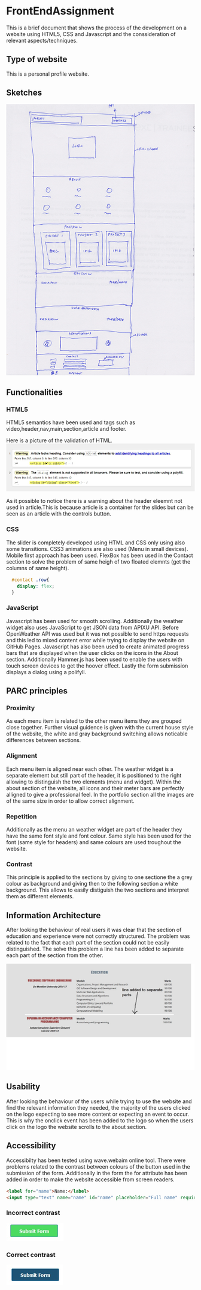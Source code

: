 # FrontEndAssignment

This is a brief document that shows the process of the development on a website using HTML5, CSS and Javascript and the conssideration of relevant aspects/techniques. 

## Type of website

This is a personal profile website.

## Sketches

![alt sketch](/images/Sketch.jpg)

## Functionalities

### HTML5

HTML5 semantics have been used and tags such as video,header,nav,main,section,article and footer.

Here is a picture of the validation of HTML.
![alt sketch](/images/validation.jpg)

As it possible to notice there is a warning about the header eleemnt not used in article.This is because article is a container for the slides but can be seen as an article with the controls button.

### CSS

The slider is completely developed using HTML and CSS only using also some transitions. CSS3 animations are also used (Menu in small devices). Mobile first approach has been used.
FlexBox has been used in the Contact section to solve the problem of same heigh of two floated elemnts (get the columns of same height). 
```css
  #contact .row{
    display: flex;
  }
```


### JavaScript

Javascript has been used for smooth scrolling. Additionally the weather widget also uses JavaScript to get JSON data from APIXU API.
Before OpenWeather API was used but it was not possible to send https requests and this led to mixed content error while trying to display the website on GitHub Pages.
Javascript has also been used to create animated progress bars that are displayed when the user clicks on the icons in the About section.
Additionally Hammer.js has been used to enable the users with touch screen devices to get the hoover effect.
Lastly the form submission displays a dialog using a polifyll.

## PARC principles

### Proximity

As each menu item is related to the other menu items they are grouped close together. Further visual guidence is given with the current house style of the website, the white and gray background switching allows noticable differences between sections. 

### Alignment

Each menu item is aligned near each other. The weather widget is a separate element but still part of the header, it is positioned to the right allowing to distinguish the two elements (menu and widget). Within the about section of the website, all icons and their meter bars are perfectly alligned to give a professional feel. In the portfolio section all the images are of the same size in order to allow correct alignment.

### Repetition

Additionally as the menu an weather widget are part of the header they have the same font style and font colour. Same style has been used for the font (same style for headers) and same colours are used troughout the website.

### Contrast

This principle is applied to the sections by giving to one sectione the a grey colour as background and giving then to the following section a white background. This allows to easily distiguish the two sections and interpret them as different elements.

## Information Architecture

After looking the behaviour of real users it was clear that the section of education and experience were not correctly structured. The problem was related to the fact that each part of the section could not be easily distinguished. The solve this problem a line has been added to separate each part of the section from the other.

![alt IA](/images/IA.jpg)

## Usability

After looking the behaviour of the users while trying to use the website and find the relevant information they needed, the majority of the users clicked on the logo expecting to see more content or expecting an event to occur. This is why the onclick event has been added to the logo so when the users click on the logo the website scrolls to the about section.

## Accessibility 

Accessibilty has been tested using wave.webaim online tool. There were problems related to the contrast between colours of the button used in the submission of the form. Additionally in the form the for attribute has been added in order to make the website accessible from screen readers.

```html
<label for="name">Name:</label>
<input type="text" name="name" id="name" placeholder="Full name" required />
```

### Incorrect contrast
![alt incorrect contrast](images/btn0.jpg)

### Correct contrast
![alt correct contrast](images/btn1.jpg)
